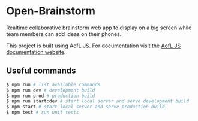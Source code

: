 # Open-Brainstorm

Realtime collaborative brainstorm web app to display on a big screen while team members can add ideas on their phones.

This project is built using AofL JS. For documentation visit the <a href="https://ageoflearning.github.io/aofl/" target="_blank" rel="noopener noreferrer">AofL JS documentation website</a>.

## Useful commands
```bash
$ npm run # list available commands
$ npm run dev # development build
$ npm run prod # production build
$ npm run start:dev # start local server and serve development build
$ npm start # start local server and serve production build
$ npm test # run unit tests
```
